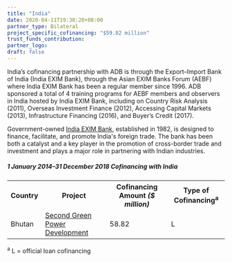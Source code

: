 ```yaml
---
title: "India"
date: 2020-04-11T19:38:20+08:00
partner_type: Bilateral
project_specific_cofinancing: "$59.82 million"
trust_funds_contribution:
partner_logo:
draft: false
---
```


India’s cofinancing partnership with ADB is through the Export–Import Bank of India (India EXIM Bank), through the Asian EXIM Banks Forum (AEBF) where India EXIM Bank has been a regular member since 1996. ADB sponsored a total of 4 training programs for AEBF members and observers in India hosted by India EXIM Bank, including on Country Risk Analysis (2011), Overseas Investment Finance (2012), Accessing Capital Markets (2013), Infrastructure Financing (2016), and Buyer’s Credit (2017).

Government-owned <a href="https://www.eximbankindia.in/" target="_blank">India EXIM Bank</a>, established in 1982, is designed to finance, facilitate, and promote India's foreign trade. The bank has been both a catalyst and a key player in the promotion of cross-border trade and investment and plays a major role in partnering with Indian industries.

##### _1 January 2014–31 December 2018_ Cofinancing with India

<table class="table table-striped table-bordered">

<tr>
<th>Country</th>
<th>Project</th>
<th>Cofinancing Amount <em>($ million)</em></th>
<th>Type of Cofinancing<sup>a</sup></th>
</tr>
<tr>
<td>Bhutan</td>
<td><a href="https://www.adb.org/projects/44444-013/main" target="_blank">Second Green Power Development</a></td>
<td>58.82 </td>
<td>L</td>
</tr>

</table>

<p class="dr-footnote"><sup>a</sup> L = official loan cofinancing</p>
